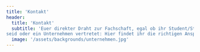 ```yaml
---
title: 'Kontakt'
header:
  title: 'Kontakt'
  subtitle: 'Euer direkter Draht zur Fachschaft, egal ob ihr Student/Studentin
seid oder ein Unternehmen vertretet: Hier findet ihr die richtigen Ansprechpersonen.'
  image: '/assets/backgrounds/unternehmen.jpg'
---
```

